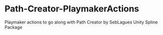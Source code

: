 # Path-Creator-PlaymakerActions
Playmaker actions to go along with Path Creator by SebLagues Unity Spline Package
